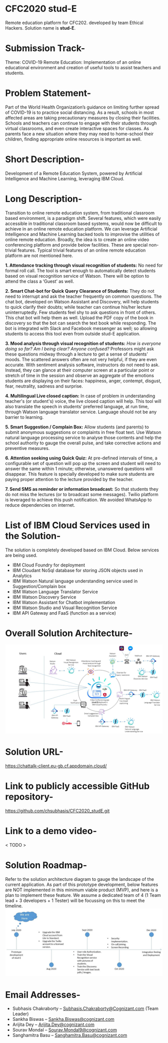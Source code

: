 # CFC2020 stud-E
 Remote education platform for CFC202. developed by team Ethical Hackers. Solution name is <b>stud-E</b>.

# Submission Track-
Theme: COVID-19
Remote Education: Implementation of an online educational environment and creation of useful tools to assist teachers and students.

# Problem Statement-
Part of the World Health Organization’s guidance on limiting further spread of COVID-19 is to practice social distancing. As a result, schools in most affected areas are taking precautionary measures by closing their facilities. Schools and teachers can continue to engage with their students through virtual classrooms, and even create interactive spaces for classes. As parents face a new situation where they may need to home-school their children, finding appropriate online resources is important as well.

# Short Description-
Development of a Remote Education System, powered by Artificial Intelligence and Machine Learning, leveraging IBM Cloud.

# Long Description-
Transition to online remote education system, from traditional classroom based environment, is a paradigm shift. Several features, which were easily accessible in traditional classroom based systems, would now be difficult to achieve in an online remote education platform. We can leverage Artificial Intelligence and Machine Learning backed tools to improvise the utilities of online remote education. Broadly, the idea is to create an online video conferencing platform and provide below facilities. These are special non-trivial features. Typical trivial features of an online remote education platform are not mentioned here.

<b>1.	Attendance tracking through visual recognition of students:</b> No need for formal roll call. The tool is smart enough to automatically detect students based on visual recognition service of Watson. There will be option to attend the class a ‘Guest’ as well.

<b>2.	Smart Chat-bot for Quick Query Clearance of Students:</b> They do not need to interrupt and ask the teacher frequently on common questions. The chat bot, developed on Watson Assistant and Discovery, will help students to quick clarify their doubts; while teacher can continue his/her lecture uninterruptedly. Few students feel shy to ask questions in front of others. This chat bot will help them as well. Upload the PDF copy of the book in discovery so that the bot can search the text book while responding. The bot is integrated with Slack and Facebook messenger as well; so allowing students to access this tool even from outside stud-E application.

<b>3.	Mood analysis through visual recognition of students:</b> <I>How is everyone doing so far? Am I being clear? Anyone confused?</I> Professors might ask these questions midway through a lecture to get a sense of students’ moods. The scattered answers often are not very helpful, if they are even accurate. With sentiment analysis software, instructors do not need to ask. Instead, they can glance at their computer screen at a particular point or stretch of time in the session and observe an aggregate of the emotions students are displaying on their faces: happiness, anger, contempt, disgust, fear, neutrality, sadness and surprise.

<b>4.	Multilingual Live closed caption:</b> In case of problem in understanding teacher's (or student's) voice, the live closed caption will help. This tool will also translate the speech in students’ preferred language, at run time, through Watson language translator service. Language should not be any barrier to learning.

<b>5.	Smart Suggestion / Complain Box:</b> Allow students (and parents) to submit anonymous suggestions or complaints in free float text. Use Watson natural language processing service to analyse those contents and help the school authority to gauge the overall pulse, and take corrective actions and preventive measures.

<b>6.	Attention seeking using Quick Quiz:</b> At pre-defined intervals of time, a configurable set of question will pop up the screen and student will need to answer the same within 1 minute; otherwise, unanswered questions will disappear. This feature is specially developed to make sure students are paying proper attention to the lecture provided by the teacher.

<b>7.	Send SMS as reminder or information broadcast:</b> So that students they do not miss the lectures (or to broadcast some messages). Twilio platform is leveraged to achieve this push notification. We avoided WhatsApp to reduce dependencies on internet. 

# List of IBM Cloud Services used in the Solution-
The solution is completely developed based on IBM Cloud. Below services are being used.
-	IBM Cloud Foundry for deployment
-	IBM Cloudant NoSql database for storing JSON objects used in Analytics
-	IBM Watson Natural language understanding service used in Suggestion/Complain box
-	IBM Watson Language Translator Service
-	IBM Watson Discovery Service
-	IBM Watson Assistant for Chatbot implementation
-	IBM Watson Studio and Visual Recognition Service
-	IBM API Gateway and FaaS (function as a service)

# Overall Solution Architecture-
<img src="Solution_Architecture.jpg"></img>

# Solution URL-
https://chattalk-client.eu-gb.cf.appdomain.cloud/

# Link to publicly accessible GitHub repository-
https://github.com/chsubhasis/CFC2020_studE.git

# Link to a demo video-
< TODO >

# Solution Roadmap-
Refer to the solution architecture diagram to gauge the landscape of the current application. As part of this prototype development, below features are NOT implemented in this minimum viable product (MVP), and here is a plan to implement these feature. We assume a dedicated team of 4 (1 Team lead + 3 developers + 1 Tester) will be focussing on this to meet the timeline.<br>
<img src="roadmap.jpg"></img>

# Email Addresses-
- Subhasis Chakraborty – Subhasis.Chakraborty@Cognizant.com (Team Leader)
- Sankha Biswas – Sankha.Biswas@cognizant.com 
- Arijita Dey – Arijita.Dey@cognizant.com 
- Sourav Mondal – Sourav.Mondal9@cognizant.com 
- Sanghamitra Basu – Sanghamitra.Basu@cognizant.com 
